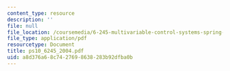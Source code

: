 ```yaml
---
content_type: resource
description: ''
file: null
file_location: /coursemedia/6-245-multivariable-control-systems-spring-2004/a8d376a68c7427698638283b92dfba0b_ps10_6245_2004.pdf
file_type: application/pdf
resourcetype: Document
title: ps10_6245_2004.pdf
uid: a8d376a6-8c74-2769-8638-283b92dfba0b
---
```

